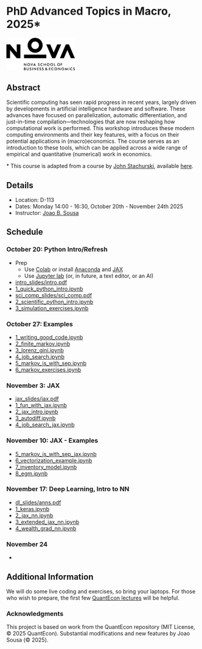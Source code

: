 # PhD Advanced Topics in Macro, 2025\*

<img src="NOVASBE-LOGO.png" alt="Nova SBE Logo" width="180">

## Abstract

Scientific computing has seen rapid progress in recent years, largely driven by developments in artificial intelligence hardware and software. These advances have focused on parallelization, automatic differentiation, and just-in-time compilation—technologies that are now reshaping how computational work is performed. This workshop introduces these modern computing environments and their key features, with a focus on their potential applications in (macro)economics. The course serves as an introduction to these tools, which can be applied across a wide range of empirical and quantitative (numerical) work in economics.

\* This course is adapted from a course by [John Stachurski](https://johnstachurski.net/), available [here](https://github.com/QuantEcon/bank_of_portugal_2025).

## Details

* Location: D-113 
* Dates: Monday 14:00 - 16:30, October 20th - November 24th 2025
* Instructor: [Joao B. Sousa](https://jbsousa.com/)

## Schedule

### October 20: Python Intro/Refresh
* Prep
    - Use [Colab](https://colab.research.google.com/) or install [Anaconda](https://www.anaconda.com/download) and [JAX](https://docs.jax.dev/en/latest/installation.html)
    - Use [Jupyter lab](https://jupyter.org/) (or, in future, a text editor, or an AI)
* [intro_slides/intro.pdf](october_20/intro_slides/intro.pdf)
* [1_quick_python_intro.ipynb](october_20/1_quick_python_intro.ipynb)
* [sci_comp_slides/sci_comp.pdf](october_20/sci_comp_slides/sci_comp.pdf)
* [2_scientific_python_intro.ipynb](october_20/2_scientific_python_intro.ipynb)
* [3_simulation_exercises.ipynb](october_20/3_simulation_exercises.ipynb)

### October 27: Examples
* [1_writing_good_code.ipynb](october_27/1_writing_good_code.ipynb)
* [2_finite_markov.ipynb](october_27/2_finite_markov.ipynb)
* [3_lorenz_gini.ipynb](october_27/3_lorenz_gini.ipynb)
* [4_job_search.ipynb](october_27/4_job_search.ipynb)
* [5_markov_js_with_sep.ipynb](october_27/5_markov_js_with_sep.ipynb)
* [6_markov_exercises.ipynb](october_27/6_markov_exercises.ipynb)

### November 3: JAX
* [jax_slides/jax.pdf](november_3/jax_slides/jax.pdf)
* [1_fun_with_jax.ipynb](november_3/1_fun_with_jax.ipynb)
* [2_jax_intro.ipynb](november_3/2_jax_intro.ipynb)
* [3_autodiff.ipynb](november_3/3_autodiff.ipynb)
* [4_job_search_jax.ipynb](november_3/4_job_search_jax.ipynb)

### November 10: JAX - Examples
* [5_markov_js_with_sep_jax.ipynb](november_10/5_markov_js_with_sep_jax.ipynb)
* [6_vectorization_example.ipynb](november_10/6_vectorization_example.ipynb)
* [7_inventory_model.ipynb](november_10/7_inventory_model.ipynb)
* [8_egm.ipynb](november_10/8_egm.ipynb)

### November 17: Deep Learning, Intro to NN
* [dl_slides/anns.pdf](november_17/dl_slides/anns.pdf)
* [1_keras.ipynb](november_17/1_keras.ipynb)
* [2_jax_nn.ipynb](november_17/2_jax_nn.ipynb)
* [3_extended_jax_nn.ipynb](november_17/3_extended_jax_nn.ipynb)
* [4_wealth_grad_nn.ipynb](november_17/4_wealth_grad_nn.ipynb)

### November 24
*

## Additional Information

We will do some live coding and exercises, so bring your laptops. For
those who wish to prepare, the first few [QuantEcon
lectures](https://python-programming.quantecon.org/intro.html) will be helpful.

### Acknowledgments

This project is based on work from the QuantEcon repository (MIT License, © 2025 QuantEcon).
Substantial modifications and new features by Joao Sousa (© 2025).